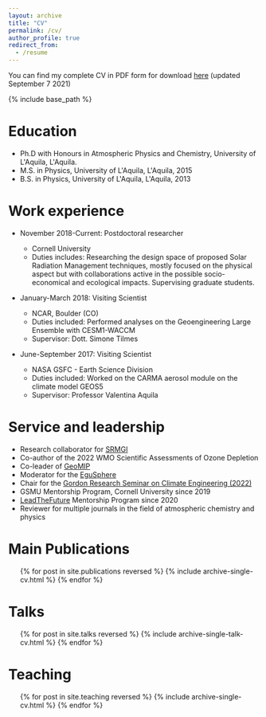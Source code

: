 ```yaml
---
layout: archive
title: "CV"
permalink: /cv/
author_profile: true
redirect_from:
  - /resume
---
```


You can find my complete CV in PDF form for download [here](http://dan-visioni.github.io/files/Curriculum.pdf) (updated September 7 2021)

{% include base_path %}

Education
======
* Ph.D with Honours in Atmospheric Physics and Chemistry, University of L'Aquila, L'Aquila.
* M.S. in Physics, University of L'Aquila, L'Aquila, 2015
* B.S. in Physics, University of L'Aquila, L'Aquila, 2013

Work experience
======

* November 2018-Current: Postdoctoral researcher
  * Cornell University
  * Duties includes: Researching the design space of proposed Solar Radiation Management techniques, mostly focused on the physical aspect but with collaborations active in the possible socio-economical and ecological impacts. Supervising graduate students.

* January-March 2018: Visiting Scientist
  * NCAR, Boulder (CO)
  * Duties included: Performed analyses on the Geoengineering Large Ensemble with CESM1-WACCM
  * Supervisor: Dott. Simone Tilmes
  
* June-September 2017: Visiting Scientist
  * NASA GSFC - Earth Science Division
  * Duties included: Worked on the CARMA aerosol module on the climate model GEOS5
  * Supervisor: Professor Valentina Aquila

Service and leadership
======
* Research collaborator for [SRMGI](https://www.srmgi.org/decimals-fund/the-research-collaborators/)
* Co-author of the 2022 WMO Scientific Assessments of Ozone Depletion
* Co-leader of [GeoMIP](www.geomip.org)
* Moderator for the [EguSphere](https://www.egusphere.net/)
* Chair for the [Gordon Research Seminar on Climate Engineering (2022)](https://www.grc.org/climate-engineering-grs-conference/2022/)
* GSMU Mentorship Program, Cornell University since 2019
* [LeadTheFuture](https://leadthefuture.tech/?v=7516fd43adaa) Mentorship Program since 2020
* Reviewer for multiple journals in the field of atmospheric chemistry and physics

Main Publications
======
  <ul>{% for post in site.publications reversed %}
    {% include archive-single-cv.html %}
  {% endfor %}</ul>
  
Talks
======
  <ul>{% for post in site.talks reversed %}
    {% include archive-single-talk-cv.html %}
  {% endfor %}</ul>
  
Teaching
======
  <ul>{% for post in site.teaching reversed %}
    {% include archive-single-cv.html %}
  {% endfor %}</ul>

